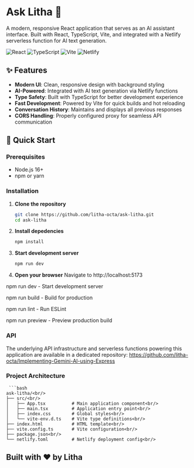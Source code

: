 # Ask Litha 🤖

A modern, responsive React application that serves as an AI assistant interface. Built with React, TypeScript, Vite, and integrated with a Netlify serverless function for AI text generation.

![React](https://img.shields.io/badge/React-18.x-blue)
![TypeScript](https://img.shields.io/badge/TypeScript-5.x-blue)
![Vite](https://img.shields.io/badge/Vite-5.x-purple)
![Netlify](https://img.shields.io/badge/Netlify-Deployed-teal)

## ✨ Features

- **Modern UI**: Clean, responsive design with background styling
- **AI-Powered**: Integrated with AI text generation via Netlify functions
- **Type Safety**: Built with TypeScript for better development experience
- **Fast Development**: Powered by Vite for quick builds and hot reloading
- **Conversation History**: Maintains and displays all previous responses
- **CORS Handling**: Properly configured proxy for seamless API communication

## 🚀 Quick Start

### Prerequisites

- Node.js 16+ 
- npm or yarn

### Installation

1. **Clone the repository**
   ```bash
   git clone https://github.com/litha-octa/ask-litha.git
   cd ask-litha
2. **Install depedencies**
    ```bash
   npm install
3. **Start development server**
    ```bash
   npm run dev
4. **Open your browser**
Navigate to http://localhost:5173

npm run dev - Start development server

npm run build - Build for production

npm run lint - Run ESLint

npm run preview - Preview production build

### API
  The underlying API infrastructure and serverless functions powering this application are available in a dedicated repository:
    https://github.com/litha-octa/Implementing-Gemini-AI-using-Express

### Project Architecture
     ```bash
    ask-litha/<br/>
    ├── src/<br/>
    │   ├── App.tsx          # Main application component<br/>
    │   ├── main.tsx         # Application entry point<br/>
    │   ├── index.css        # Global styles<br/>
    │   └── vite-env.d.ts    # Vite type definitions<br/>
    ├── index.html           # HTML template<br/>
    ├── vite.config.ts       # Vite configuration<br/>
    ├── package.json<br/>
    └── netlify.toml         # Netlify deployment config<br/>

## Built with ❤️ by Litha
